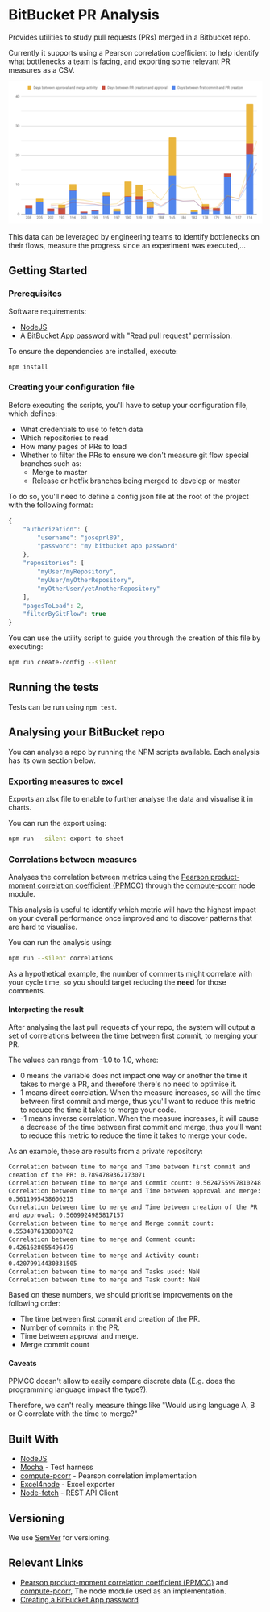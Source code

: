 # BitBucket PR Analysis

Provides utilities to study pull requests (PRs) merged in a Bitbucket repo.

Currently it supports using a Pearson correlation coefficient to help identify what bottlenecks a team is facing, and exporting some relevant PR measures as a CSV.

![sample csv export results](img/sample-csv-export-results.png)

This data can be leveraged by engineering teams to identify bottlenecks on their flows, measure the progress since an experiment was executed,...

## Getting Started

### Prerequisites

Software requirements:

* [NodeJS](https://nodejs.org/)
* A [BitBucket App password](https://confluence.atlassian.com/bitbucket/app-passwords-828781300.html) with "Read pull request" permission.

To ensure the dependencies are installed, execute:

```bash
npm install
```

### Creating your configuration file

Before executing the scripts, you'll have to setup your configuration file, which defines:

* What credentials to use to fetch data
* Which repositories to read
* How many pages of PRs to load
* Whether to filter the PRs to ensure we don't measure git flow special branches such as:
  * Merge to master
  * Release or hotfix branches being merged to develop or master

To do so, you'll need to define a config.json file at the root of the project with the following format:

```javascript
{
    "authorization": {
        "username": "joseprl89",
        "password": "my bitbucket app password"
    },
    "repositories": [
        "myUser/myRepository",
        "myUser/myOtherRepository",
        "myOtherUser/yetAnotherRepository"
    ],
    "pagesToLoad": 2,
    "filterByGitFlow": true
}
```

You can use the utility script to guide you through the creation of this file by executing:

```bash
npm run create-config --silent
```

## Running the tests

Tests can be run using `npm test`.

## Analysing your BitBucket repo

You can analyse a repo by running the NPM scripts available. Each analysis has its own section below.

### Exporting measures to excel

Exports an xlsx file to enable to further analyse the data and visualise it in charts.

You can run the export using:

```bash
npm run --silent export-to-sheet
```

### Correlations between measures

Analyses the correlation between metrics using the [Pearson product-moment correlation coefficient (PPMCC)](https://en.wikipedia.org/wiki/Pearson_correlation_coefficient) through the [compute-pcorr](https://www.npmjs.com/package/compute-pcorr) node module.

This analysis is useful to identify which metric will have the highest impact on your overall performance once improved and to discover patterns that are hard to visualise.

You can run the analysis using:

```bash
npm run --silent correlations
```

As a hypothetical example, the number of comments might correlate with your cycle time, so you should target reducing the **need** for those comments.

#### Interpreting the result

After analysing the last pull requests of your repo, the system will output a set of correlations between the time between first commit, to merging your PR.

The values can range from -1.0 to 1.0, where:

* 0 means the variable does not impact one way or another the time it takes to merge a PR, and therefore there's no need to optimise it.
* 1 means direct correlation. When the measure increases, so will the time between first commit and merge, thus you'll want to reduce this metric to reduce the time it takes to merge your code.
* -1 means inverse correlation. When the measure increases, it will cause a decrease of the time between first commit and merge, thus you'll want to reduce this metric to reduce the time it takes to merge your code.

As an example, these are results from a private repository:

```text
Correlation between time to merge and Time between first commit and creation of the PR: 0.7894789362173071
Correlation between time to merge and Commit count: 0.5624755997810248
Correlation between time to merge and Time between approval and merge: 0.5611995438606215
Correlation between time to merge and Time between creation of the PR and approval: 0.5609924985817157
Correlation between time to merge and Merge commit count: 0.5534876138808782
Correlation between time to merge and Comment count: 0.4261628055496479
Correlation between time to merge and Activity count: 0.42079914430331505
Correlation between time to merge and Tasks used: NaN
Correlation between time to merge and Task count: NaN
```

Based on these numbers, we should prioritise improvements on the following order:

* The time between first commit and creation of the PR.
* Number of commits in the PR.
* Time between approval and merge.
* Merge commit count

#### Caveats

PPMCC doesn't allow to easily compare discrete data (E.g. does the programming language impact the type?).

Therefore, we can't really measure things like "Would using language A, B or C correlate with the time to merge?"

## Built With

* [NodeJS](https://nodejs.org/)
* [Mocha](https://mochajs.org/index.html) - Test harness
* [compute-pcorr](https://www.npmjs.com/package/compute-pcorr) - Pearson correlation implementation
* [Excel4node](https://www.npmjs.com/package/excel4node) - Excel exporter
* [Node-fetch](https://www.npmjs.com/package/node-fetch) - REST API Client

## Versioning

We use [SemVer](http://semver.org/) for versioning.

## Relevant Links

* [Pearson product-moment correlation coefficient (PPMCC)](https://en.wikipedia.org/wiki/Pearson_correlation_coefficient) and [compute-pcorr](https://www.npmjs.com/package/compute-pcorr), The node module used as an implementation.
* [Creating a BitBucket App password](https://confluence.atlassian.com/bitbucket/app-passwords-828781300.html)
